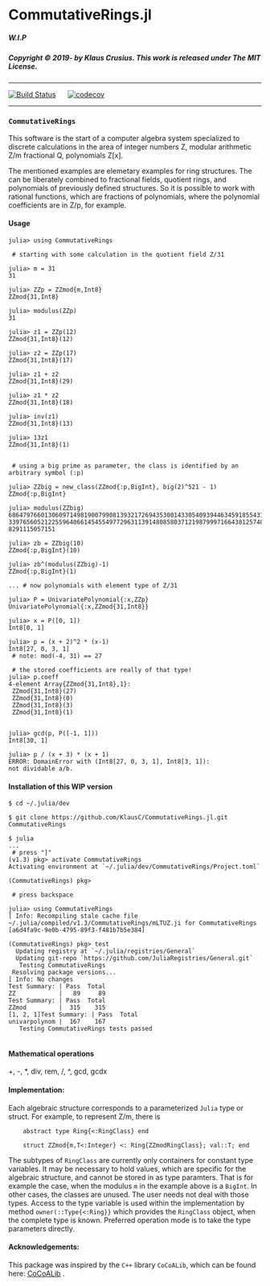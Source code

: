 # CommutativeRings.jl

##### W.I.P
##### Copyright © 2019- by Klaus Crusius. This work is released under The MIT License.
----
[![Build Status](https://travis-ci.org/KlausC/CommutativeRings.jl.svg?branch=master)](https://travis-ci.org/KlausC/CommutativeRings.jl)&nbsp;&nbsp;&nbsp;&nbsp;&nbsp;&nbsp;[![codecov](https://codecov.io/gh/KlausC/CommutativeRings.jl/branch/master/graph/badge.svg)](https://codecov.io/gh/KlausC/CommutativeRings.jl)

----

### `CommutativeRings`

This software is the start of a computer algebra system specialized to
discrete calculations in the area of integer numbers Z, modular arithmetic Z/m
fractional Q, polynomials Z[x].

The mentioned examples are elemetary examples for ring structures. The can be
liberately combined to fractional fields, quotient rings, and polynomials of previously defined structures.
So it is possible to work with rational functions, which are fractions of polynomials, where the polynomial coefficients are in Z/p, for example.


#### Usage

```
julia> using CommutativeRings

 # starting with some calculation in the quotient field Z/31

julia> m = 31
31

julia> ZZp = ZZmod{m,Int8}
ZZmod{31,Int8}

julia> modulus(ZZp)
31

julia> z1 = ZZp(12)
ZZmod{31,Int8}(12)

julia> z2 = ZZp(17)
ZZmod{31,Int8}(17)

julia> z1 + z2
ZZmod{31,Int8}(29)

julia> z1 * z2
ZZmod{31,Int8}(18)

julia> inv(z1)
ZZmod{31,Int8}(13)

julia> 13z1
ZZmod{31,Int8}(1)


 # using a big prime as parameter, the class is identified by an arbitrary symbol (:p)

julia> ZZbig = new_class(ZZmod{:p,BigInt}, big(2)^521 - 1)
ZZmod{:p,BigInt}

julia> modulus(ZZbig)
686479766013060971498190079908139321726943530014330540939446345918554318
339765605212255964066145455497729631139148085803712198799971664381257402
8291115057151

julia> zb = ZZbig(10)
ZZmod{:p,BigInt}(10)

julia> zb^(modulus(ZZbig)-1)
ZZmod{:p,BigInt}(1)

... # now polynomials with element type of Z/31

julia> P = UnivariatePolynomial{:x,ZZp}
UnivariatePolynomial{:x,ZZmod{31,Int8}}

julia> x = P([0, 1])
Int8[0, 1]

julia> p = (x + 2)^2 * (x-1)
Int8[27, 0, 3, 1]
 # note: mod(-4, 31) == 27

 # the stored coefficients are really of that type!
julia> p.coeff
4-element Array{ZZmod{31,Int8},1}:
 ZZmod{31,Int8}(27)
 ZZmod{31,Int8}(0) 
 ZZmod{31,Int8}(3) 
 ZZmod{31,Int8}(1) 


julia> gcd(p, P([-1, 1]))
Int8[30, 1]

julia> p / (x + 3) * (x + 1)
ERROR: DomainError with (Int8[27, 0, 3, 1], Int8[3, 1]):
not dividable a/b.

```

#### Installation of this WIP version


```
$ cd ~/.julia/dev

$ git clone https://github.com/KlausC/CommutativeRings.jl.git CommutativeRings

$ julia
...
 # press "]"
(v1.3) pkg> activate CommutativeRings
Activating environment at `~/.julia/dev/CommutativeRings/Project.toml`

(CommutativeRings) pkg>

 # press backspace

julia> using CommutativeRings
[ Info: Recompiling stale cache file ~/.julia/compiled/v1.3/CommutativeRings/mLTUZ.ji for CommutativeRings [a6d4fa9c-9e0b-4795-89f3-f481b7b5e384]

(CommutativeRings) pkg> test
  Updating registry at `~/.julia/registries/General`
  Updating git-repo `https://github.com/JuliaRegistries/General.git`
   Testing CommutativeRings
 Resolving package versions...
[ Info: No changes
Test Summary: | Pass  Total
ZZ            |   89     89
Test Summary: | Pass  Total
ZZmod         |  315    315
[1, 2, 1]Test Summary: | Pass  Total
univarpolynom |  167    167
   Testing CommutativeRings tests passed 


```

#### Mathematical operations

+, -, *, div, rem, /, ^, gcd, gcdx


#### Implementation:

Each algebraic structure corresponds to a parameterized `Julia` type or struct. For example, to represent Z/m, there is
```
    abstract type Ring{<:RingClass} end

    struct ZZmod{m,T<:Integer} <: Ring{ZZmodRingClass}; val::T; end
```
The subtypes of `RingClass` are currently only containers for constant type variables. It may be necessary to hold values, which are specific for the algebraic structure, and cannot be stored in as type paramters. That is for example the case, when the modulus `m` in the example above is a `BigInt`.
In other cases, the classes are unused. The user needs not deal with those types.
Access to the type variable is used within the implementation by method `owner(::Type{<:Ring}}` which provides the `RingClass` object, when the complete type is known.
Preferred operation mode is to take the type parameters directly.



#### Acknowledgements:
This package was inspired by the `C++` library `CoCoALib`, which can be found
here: [CoCoALib](http://cocoa.dima.unige.it/cocoalib/) .



